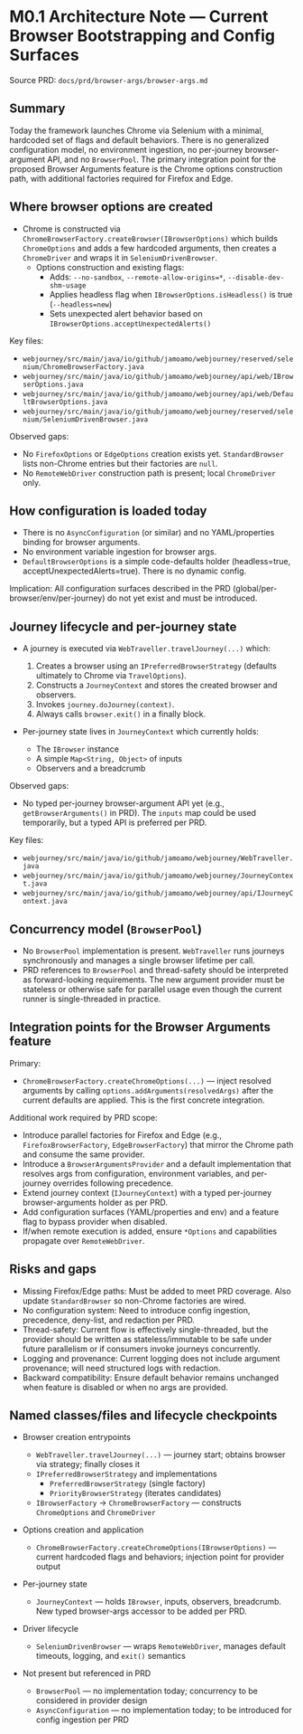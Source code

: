 # M0.1 Architecture Note — Current Browser Bootstrapping and Config Surfaces

Source PRD: `docs/prd/browser-args/browser-args.md`

## Summary

Today the framework launches Chrome via Selenium with a minimal, hardcoded set of flags and default behaviors. There is no generalized configuration model, no environment ingestion, no per-journey browser-argument API, and no `BrowserPool`. The primary integration point for the proposed Browser Arguments feature is the Chrome options construction path, with additional factories required for Firefox and Edge.

## Where browser options are created

- Chrome is constructed via `ChromeBrowserFactory.createBrowser(IBrowserOptions)` which builds `ChromeOptions` and adds a few hardcoded arguments, then creates a `ChromeDriver` and wraps it in `SeleniumDrivenBrowser`.
  - Options construction and existing flags:
    - Adds: `--no-sandbox`, `--remote-allow-origins=*`, `--disable-dev-shm-usage`
    - Applies headless flag when `IBrowserOptions.isHeadless()` is true (`--headless=new`)
    - Sets unexpected alert behavior based on `IBrowserOptions.acceptUnexpectedAlerts()`

Key files:

- `webjourney/src/main/java/io/github/jamoamo/webjourney/reserved/selenium/ChromeBrowserFactory.java`
- `webjourney/src/main/java/io/github/jamoamo/webjourney/api/web/IBrowserOptions.java`
- `webjourney/src/main/java/io/github/jamoamo/webjourney/api/web/DefaultBrowserOptions.java`
- `webjourney/src/main/java/io/github/jamoamo/webjourney/reserved/selenium/SeleniumDrivenBrowser.java`

Observed gaps:

- No `FirefoxOptions` or `EdgeOptions` creation exists yet. `StandardBrowser` lists non-Chrome entries but their factories are `null`.
- No `RemoteWebDriver` construction path is present; local `ChromeDriver` only.

## How configuration is loaded today

- There is no `AsyncConfiguration` (or similar) and no YAML/properties binding for browser arguments.
- No environment variable ingestion for browser args.
- `DefaultBrowserOptions` is a simple code-defaults holder (headless=true, acceptUnexpectedAlerts=true). There is no dynamic config.

Implication: All configuration surfaces described in the PRD (global/per-browser/env/per-journey) do not yet exist and must be introduced.

## Journey lifecycle and per-journey state

- A journey is executed via `WebTraveller.travelJourney(...)` which:
  1) Creates a browser using an `IPreferredBrowserStrategy` (defaults ultimately to Chrome via `TravelOptions`).
  2) Constructs a `JourneyContext` and stores the created browser and observers.
  3) Invokes `journey.doJourney(context)`.
  4) Always calls `browser.exit()` in a finally block.

- Per-journey state lives in `JourneyContext` which currently holds:
  - The `IBrowser` instance
  - A simple `Map<String, Object>` of inputs
  - Observers and a breadcrumb

Observed gaps:

- No typed per-journey browser-argument API yet (e.g., `getBrowserArguments()` in PRD). The `inputs` map could be used temporarily, but a typed API is preferred per PRD.

Key files:

- `webjourney/src/main/java/io/github/jamoamo/webjourney/WebTraveller.java`
- `webjourney/src/main/java/io/github/jamoamo/webjourney/JourneyContext.java`
- `webjourney/src/main/java/io/github/jamoamo/webjourney/api/IJourneyContext.java`

## Concurrency model (`BrowserPool`)

- No `BrowserPool` implementation is present. `WebTraveller` runs journeys synchronously and manages a single browser lifetime per call.
- PRD references to `BrowserPool` and thread-safety should be interpreted as forward-looking requirements. The new argument provider must be stateless or otherwise safe for parallel usage even though the current runner is single-threaded in practice.

## Integration points for the Browser Arguments feature

Primary:

- `ChromeBrowserFactory.createChromeOptions(...)` — inject resolved arguments by calling `options.addArguments(resolvedArgs)` after the current defaults are applied. This is the first concrete integration.

Additional work required by PRD scope:

- Introduce parallel factories for Firefox and Edge (e.g., `FirefoxBrowserFactory`, `EdgeBrowserFactory`) that mirror the Chrome path and consume the same provider.
- Introduce a `BrowserArgumentsProvider` and a default implementation that resolves args from configuration, environment variables, and per-journey overrides following precedence.
- Extend journey context (`IJourneyContext`) with a typed per-journey browser-arguments holder as per PRD.
- Add configuration surfaces (YAML/properties and env) and a feature flag to bypass provider when disabled.
- If/when remote execution is added, ensure `*Options` and capabilities propagate over `RemoteWebDriver`.

## Risks and gaps

- Missing Firefox/Edge paths: Must be added to meet PRD coverage. Also update `StandardBrowser` so non-Chrome factories are wired.
- No configuration system: Need to introduce config ingestion, precedence, deny-list, and redaction per PRD.
- Thread-safety: Current flow is effectively single-threaded, but the provider should be written as stateless/immutable to be safe under future parallelism or if consumers invoke journeys concurrently.
- Logging and provenance: Current logging does not include argument provenance; will need structured logs with redaction.
- Backward compatibility: Ensure default behavior remains unchanged when feature is disabled or when no args are provided.

## Named classes/files and lifecycle checkpoints

- Browser creation entrypoints
  - `WebTraveller.travelJourney(...)` — journey start; obtains browser via strategy; finally closes it
  - `IPreferredBrowserStrategy` and implementations
    - `PreferredBrowserStrategy` (single factory)
    - `PriorityBrowserStrategy` (iterates candidates)
  - `IBrowserFactory` → `ChromeBrowserFactory` — constructs `ChromeOptions` and `ChromeDriver`

- Options creation and application
  - `ChromeBrowserFactory.createChromeOptions(IBrowserOptions)` — current hardcoded flags and behaviors; injection point for provider output

- Per-journey state
  - `JourneyContext` — holds `IBrowser`, inputs, observers, breadcrumb. New typed browser-args accessor to be added per PRD.

- Driver lifecycle
  - `SeleniumDrivenBrowser` — wraps `RemoteWebDriver`, manages default timeouts, logging, and `exit()` semantics

- Not present but referenced in PRD
  - `BrowserPool` — no implementation today; concurrency to be considered in provider design
  - `AsyncConfiguration` — no implementation today; to be introduced for config ingestion per PRD


